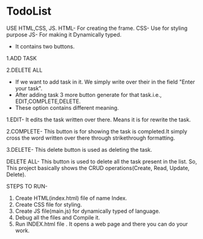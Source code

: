 # TodoList
USE HTML,CSS, JS.
HTML- For creating the frame.
CSS- Use for styling purpose
JS- For making it Dynamically typed.

- It contains two buttons.

1.ADD TASK

2.DELETE ALL
- If we want to add task in it. We simply write over their in the field "Enter your task".
- After adding task 3 more button generate for that task.i.e., EDIT,COMPLETE,DELETE.
- These option contains different meaning.

1.EDIT- It edits the task written over there. Means it is for rewrite the task.

2.COMPLETE- This button is for showing the task is completed.It simply cross the word written over there through strikethrough formatting.

3.DELETE- This delete button is used as deleting the task.

DELETE ALL- This button is used to delete all the task present in the list.
So, This project basically shows the CRUD operations(Create, Read, Update, Delete).

STEPS TO RUN-
1. Create HTML(index.html) file of name Index.
2. Create CSS file for styling.
3. Create JS file(main.js) for dynamically typed of language.
4. Debug all the files and Compile it.
5. Run INDEX.html file . It opens a web page and there you can do your work.
